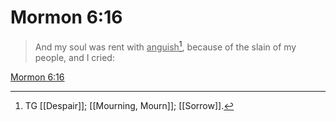 # Mormon 6:16

> And my soul was rent with <u>anguish</u>[^a], because of the slain of my people, and I cried:

[Mormon 6:16](https://www.churchofjesuschrist.org/study/scriptures/bofm/morm/6?lang=eng&id=p16#p16)


[^a]: TG [[Despair]]; [[Mourning, Mourn]]; [[Sorrow]].
